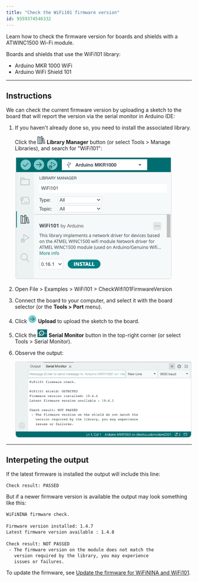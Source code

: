 ```yaml
---
title: "Check the WiFi101 firmware version"
id: 9359374546332
---
```


Learn how to check the firmware version for boards and shields with a ATWINC1500 Wi-Fi module.

Boards and shields that use the WiFi101 library:

* Arduino MKR 1000 WiFi
* Arduino WiFi Shield 101

---

## Instructions

We can check the current firmware version by uploading a sketch to the board that will report the version via the serial monitor in Arduino IDE:

1. If you haven't already done so, you need to install the associated library.

   Click the ![Library Manager icon](img/symbol_library.png) **Library Manager** button (or select Tools > Manage Libraries), and search for "WiFi101":

   ![Installing the WiFi101 library](img/install-library-wifi101.png)

1. Open File > Examples > WiFi101 > CheckWifi101FirmwareVersion

1. Connect the board to your computer, and select it with the board selector (or the **Tools > Port** menu).

1. Click ![Upload button](img/symbol_upload2.png) **Upload** to upload the sketch to the board.

1. Click the ![Serial Monitor button](img/symbol_monitor.png) **Serial Monitor** button in the top-right corner (or select Tools > Serial Monitor).

1. Observe the output:

   ![Serial monitor](img/check-wifi101-firmware-version-failed.png)

---

## Interpeting the output

If the latest firmware is installed the output will include this line:

```
Check result: PASSED
```

But if a newer firmware version is available the output may look something like this:

```
WiFiNINA firmware check.

Firmware version installed: 1.4.7
Latest firmware version available : 1.4.8

Check result: NOT PASSED
 - The firmware version on the module does not match the
   version required by the library, you may experience
   issues or failures.
```

To update the firmware, see [Update the firmware for WiFiNINA and WiFi101](https://support.arduino.cc/hc/en-us/articles/360013896579-Update-the-firmware-for-WiFiNINA-and-WiFi101).
